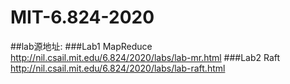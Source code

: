 # MIT-6.824-2020
##lab源地址:
###Lab1 MapReduce
http://nil.csail.mit.edu/6.824/2020/labs/lab-mr.html
###Lab2 Raft
http://nil.csail.mit.edu/6.824/2020/labs/lab-raft.html
